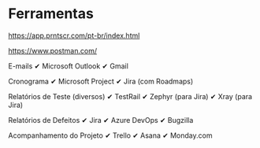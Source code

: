 # Ferramentas

https://app.prntscr.com/pt-br/index.html

https://www.postman.com/

E-mails
✔ Microsoft Outlook
✔ Gmail

Cronograma
✔ Microsoft Project
✔ Jira (com Roadmaps)

Relatórios de Teste (diversos)
✔ TestRail
✔ Zephyr (para Jira)
✔ Xray (para Jira)

Relatórios de Defeitos
✔ Jira
✔ Azure DevOps
✔ Bugzilla

Acompanhamento do Projeto
✔ Trello
✔ Asana
✔ Monday.com


